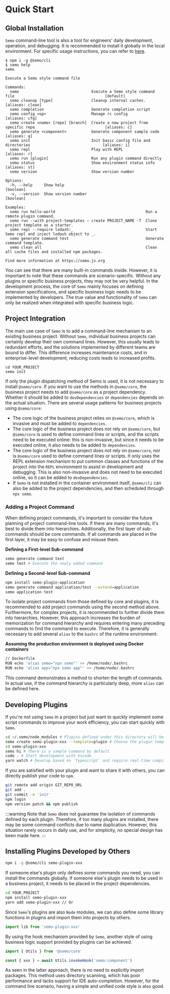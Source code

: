 # Quick Start

## Global Installation

`Semo` command-line tool is also a tool for engineers' daily development, operation, and debugging. It is recommended to install it globally in the local environment. For specific usage instructions, you can refer to [here](https://semo.js.org).

```
$ npm i -g @semo/cli
$ semo help
semo

Execute a Semo style command file

Commands:
  semo                                Execute a Semo style command file                                        [default]
  semo cleanup [type]                 Cleanup internal caches.                                          [aliases: clean]
  semo completion                     Generate completion script
  semo config <op>                    Manage rc config                                                    [aliases: cfg]
  semo create <name> [repo] [branch]  Create a new project from specific repo                               [aliases: c]
  semo generate <component>           Generate component sample code                                        [aliases: g]
  semo init                           Init basic config file and directories                                [aliases: i]
  semo repl                           Play with REPL                                                        [aliases: r]
  semo run [plugin]                   Run any plugin command directly
  semo status                         Show environment status info                                         [aliases: st]
  semo version                        Show version number

Options:
  -h, --help     Show help                                                                                     [boolean]
  -v, --version  Show version number                                                                           [boolean]

Examples:
  semo run hello-world                                        Run a remote plugin command.
  semo run --with project-templates — create PROJECT_NAME -T  Clone project template as a starter.
  semo repl --require lodash:_                                Start Semo repl and inject lodash object to _.
  semo generate command test                                  Generate command template.
  semo clean all                                              Clean all cache files and installed npm packages.

Find more information at https://semo.js.org
```

You can see that there are many built-in commands inside. However, it is important to note that these commands are scenario-specific. Without any plugins or specific business projects, they may not be very helpful. In the development process, the core of `Semo` mainly focuses on defining extension specifications, and specific business logic needs to be implemented by developers. The true value and functionality of `Semo` can only be realized when integrated with specific business logic.

## Project Integration

The main use case of `Semo` is to add a command-line mechanism to an existing business project. Without `Semo`, individual business projects can certainly develop their own command lines. However, this usually leads to redundant efforts, and the solutions implemented by different teams are bound to differ. This difference increases maintenance costs, and in enterprise-level development, reducing costs leads to increased profits.

```
cd YOUR_PROJECT
semo init
```

If only the plugin dispatching method of Semo is used, it is not necessary to install `@semo/core`. If you want to use the methods in `@semo/core`, the business project needs to add `@semo/core` as a project dependency. Whether it should be added to `devDependencies` or `dependencies` depends on the actual situation. There are several usage patterns for business projects using `@semo/core`:

- The core logic of the business project relies on `@semo/core`, which is invasive and must be added to `dependencies`.
- The core logic of the business project does not rely on `@semo/core`, but `@semo/core` is used to define command lines or scripts, and the scripts need to be executed online: this is non-invasive, but since it needs to be executed online, it also needs to be added to `dependencies`.
- The core logic of the business project does not rely on `@semo/core`, nor is `@semo/core` used to define command lines or scripts. It only uses the REPL extension mechanism to put common classes and functions of the project into the `REPL` environment to assist in development and debugging. This is also non-invasive and does not need to be executed online, so it can be added to `devDependencies`.
- If `Semo` is not installed in the container environment itself, `@semo/cli` can also be added to the project dependencies, and then scheduled through `npx semo`.

### Adding a Project Command

When defining project commands, it's important to consider the future planning of project command-line tools. If there are many commands, it's best to divide them into hierarchies. Additionally, the first layer of sub-commands should be core commands. If all commands are placed in the first layer, it may be easy to confuse and misuse them.

**Defining a First-level Sub-command**

```bash
semo generate command test
semo test # Execute the newly added command
```

**Defining a Second-level Sub-command**

```bash
npm install semo-plugin-application
semo generate command application/test --extend=application
semo application test
```

To isolate project commands from those defined by core and plugins, it is recommended to add project commands using the second method above. Furthermore, for complex projects, it is recommended to further divide them into hierarchies. However, this approach increases the burden of memorization for command hierarchy and requires entering many preceding commands to find the command to execute. Therefore, it is generally necessary to add several `alias` to the `bashrc` of the runtime environment:

**Assuming the production environment is deployed using Docker containers**

```bash
// Dockerfile
RUN echo 'alias semo="npx semo"' >> /home/node/.bashrc
RUN echo 'alias app="npx semo app"' >> /home/node/.bashrc
```

This command demonstrates a method to shorten the length of commands. In actual use, if the command hierarchy is particularly deep, more `alias` can be defined here.

## Developing Plugins

If you're not using `Semo` in a project but just want to quickly implement some script commands to improve your work efficiency, you can start quickly with `Semo`.

```bash
cd ~/.semo/node_modules # Plugins defined under this directory will be globally loaded
semo create semo-plugin-xxx --template=plugin # Choose the plugin template
cd semo-plugin-xxx
semo hi # There is a sample command by default
code . # Start development with Vscode
yarn watch # Develop based on `Typescript` and require real-time compilation
```

If you are satisfied with your plugin and want to share it with others, you can directly publish your code to `npm`.

```bash
git remote add origin GIT_REPO_URL
git add .
git commit -m 'init'
npm login
npm version patch && npm publish
```

:::warning
Note that `Semo` does not guarantee the isolation of commands defined by each plugin. Therefore, if too many plugins are installed, there may be some command conflicts due to name duplication. However, this situation rarely occurs in daily use, and for simplicity, no special design has been made here.
:::

## Installing Plugins Developed by Others

```bash
npm i -g @semo/cli semo-plugin-xxx
```

If someone else's plugin only defines some commands you need, you can install the commands globally. If someone else's plugin needs to be used in a business project, it needs to be placed in the project dependencies.

```bash
cd YOUR_PROJECT
npm install semo-plugin-xxx
yarn add semo-plugin-xxx // Or
```

Since `Semo`'s plugins are also `Node` modules, we can also define some library functions in plugins and import them into projects by others.

```javascript
import lib from 'semo-plugin-xxx'
```

By using the hook mechanism provided by `Semo`, another style of using business logic support provided by plugins can be achieved.

```javascript
import { Utils } from '@semo/core'

const { xxx } = await Utils.invokeHook('semo:component')
```

As seen in the latter approach, there is no need to explicitly import packages. This method uses directory scanning, which has poor performance and lacks support for IDE auto-completion. However, for the command line scenario, having a simple and unified code style is also good.